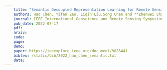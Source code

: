 ```yaml
---
    title: "Semantic Decoupled Representation Learning for Remote Sensing Image Change Detection"
    authors: Hao Chen, Yifan Zao, Liqin Liu,Song Chen and **Zhenwei Shi**
    journal: IEEE International Geoscience and Remote Sensing Symposium (IGARSS)
    pub_date: 2022-07-17
    pdf: 
    arxiv: 
    code: 
    page: 
    demo: 
    paper: https://ieeexplore.ieee.org/document/9883441
    bibtex: /static/bib/2022_hao_chen_semantic.txt
    data:
---
```

    